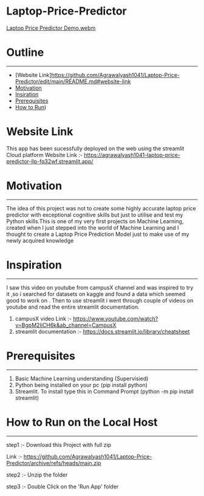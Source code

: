 # Laptop-Price-Predictor

[Laptop Price Predictor Demo.webm](https://user-images.githubusercontent.com/111517167/209972518-5d537ca1-7057-4cd1-80d9-eba59646391f.webm)



# Outline 
---
* [Website Link]https://github.com/Agrawalyash1041/Laptop-Price-Predictor/edit/main/README.md#website-link
* [Motivation](https://github.com/Agrawalyash1041/Laptop-Price-Predictor/edit/main/README.md#motivation)
* [Insiration](https://github.com/Agrawalyash1041/Laptop-Price-Predictor/edit/main/README.md#inspiration)
* [Prerequisites](https://github.com/Agrawalyash1041/Laptop-Price-Predictor/edit/main/README.md#prerequisites)
* [How to Run](https://github.com/Agrawalyash1041/Laptop-Price-Predictor/edit/main/README.md#how-to-run-the-web))

# Website Link 
This app has been sucessfully deployed on the web using the streamlit Cloud platform
Website Link :- https://agrawalyash1041-laptop-price-predictor-llp-fq32wf.streamlit.app/

# Motivation 
---
The idea of this project was not to create some highly accurate laptop price predictor with exceptional cognitive skills but just to utilise and test my Python skills.This is one of my very first projects on Machine Learning, created when I just stepped into the world of Machine Learning and I thought to create a Laptop Price Prediction Model just to make use of my newly acquired knowledge

# Inspiration
---
I saw this video on youtube from campusX channel and was inspired to try it ,so i searched for datasets on kaggle and found a data which seemed good to work on . Then to use streamlit i went through couple of videos on youtube and read the entire streamlit documentation.

1) campusX video Link :- https://www.youtube.com/watch?v=BgpM2IiCH6k&ab_channel=CampusX
2) streamlit documentation :- https://docs.streamlit.io/library/cheatsheet

# Prerequisites
---
1) Basic Machine Learning understanding (Supervisied)
2) Python being installed on your pc (pip install python) 
3) Streamlit. To install type this in Command Prompt (python -m pip install streamlit)

# How to Run on the Local Host
---
step1 :- Download this Project with full zip 

Link :- https://github.com/Agrawalyash1041/Laptop-Price-Predictor/archive/refs/heads/main.zip

step2 :- Unzip the folder 

step3 :- Double Click on the 'Run App' folder


